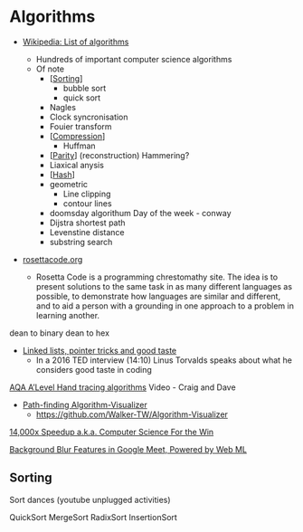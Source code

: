 Algorithms
==========

* [Wikipedia: List of algorithms](https://en.wikipedia.org/wiki/List_of_algorithms)
    * Hundreds of important computer science algorithms
    * Of note
        * [[Sorting]]
            * bubble sort
            * quick sort
        * Nagles
        * Clock syncronisation
        * Fouier transform
        * [[Compression]]
            * Huffman
        * [[Parity]] (reconstruction) Hammering?
        * Liaxical anysis
        * [[Hash]]
        * geometric
            * Line clipping
            * contour lines
        * doomsday algorithum Day of the week - conway
        * Dijstra shortest path
        * Levenstine distance
        * substring search

* [rosettacode.org](http://rosettacode.org)
    * Rosetta Code is a programming chrestomathy site. The idea is to present solutions to the same task in as many different languages as possible, to demonstrate how languages are similar and different, and to aid a person with a grounding in one approach to a problem in learning another.



dean to binary
dean to hex


* [Linked lists, pointer tricks and good taste](https://github.com/mkirchner/linked-list-good-taste)
    * In a 2016 TED interview (14:10) Linus Torvalds speaks about what he considers good taste in coding

[AQA A’Level Hand tracing algorithms](https://www.youtube.com/watch?v=CwLnL--66tY) Video - Craig and Dave


* [Path-finding Algorithm-Visualizer](https://algo-visualiser.herokuapp.com/)
    * https://github.com/Walker-TW/Algorithm-Visualizer






[14,000x Speedup a.k.a. Computer Science For the Win](http://james.hiebert.name/blog/work/2015/09/14/CS-FTW.html)


[Background Blur Features in Google Meet, Powered by Web ML](https://ai.googleblog.com/2020/10/background-features-in-google-meet.html)

Sorting
-------

Sort dances (youtube unplugged activities)

QuickSort
MergeSort
RadixSort
InsertionSort



[//begin]: # "Autogenerated link references for markdown compatibility"
[Sorting]: ../algorithms/sorting.md "Sorting"
[Compression]: ../compression.md "Compression"
[Parity]: ../data/parity.md "Parity"
[Hash]: ../hash.md "Hash"
[//end]: # "Autogenerated link references"